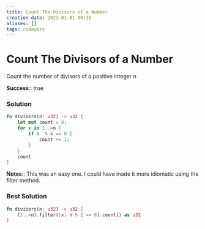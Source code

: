 ```yaml
---
title: Count The Divisors of a Number
creation date: 2023-01-01 00:35
aliases: []
tags: codewars 
---
```

# Count The Divisors of a Number
Count the number of divisors of a positive integer n

**Success**:: true

### Solution
```Rust
fn divisors(n: u32) -> u32 {
    let mut count = 0;
    for x in 1..=n {
        if n  % x == 0 {
            count += 1;
        }
    }
    count
}
```

**Notes**:: This was an easy one. I could have made it more idiomatic using the filter method. 

### Best Solution
```Rust
fn divisors(n: u32) -> u32 {
	(1..=n).filter(|x| n % 2 == 0).count() as u32
}
```
